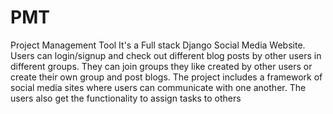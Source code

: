 # PMT
Project Management Tool
It's a Full stack Django Social Media Website. Users can login/signup and check out different blog posts by other users in different groups. They can join groups they like created by other users or create their own group and post blogs.
The project includes a framework of social media sites where users can communicate with one another. The users also get the functionality to assign tasks to others